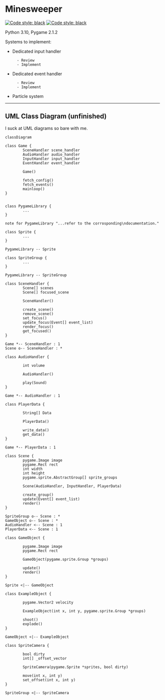 # Minesweeper

<p>
<a href="https://github.com/Anthony-de-cruz/Minesweeper/blob/main/LICENSE"><img alt="Code style: black" src="https://img.shields.io/badge/license-MIT-9F2B68"></a>
<a href="https://github.com/psf/black"><img alt="Code style: black" src="https://img.shields.io/badge/code%20style-black-000000"></a>
</p>

Python 3.10, Pygame 2.1.2

Systems to implement:

- Dedicated input handler

        - Review
        - Implement

- Dedicated event handler

        - Review
        - Implement

- Particle system

---
## UML Class Diagram (unfinished)
I suck at UML diagrams so bare with me.

```mermaid
classDiagram

class Game {
        SceneHandler scene_handler
        AudioHandler audio_handler
        InputHandler input_handler
        EventHandler event_handler

        Game()

        fetch_config()
        fetch_events()
        mainloop()
}


class PygameLibrary {
        ...
}

note for PygameLibrary "...refer to the corrosponding\ndocumentation."

class Sprite {
        ...
}

PygameLibrary -- Sprite

class SpriteGroup {
        ...
}

PygameLibrary -- SpriteGroup

class SceneHandler {
        Scene[] scenes
        Scene[] focused_scene

        SceneHandler()

        create_scene()
        remove_scene()
        set_focus()
        update_focus(Event[] event_list)
        render_focus()
        get_focused()
}

Game *-- SceneHandler : 1
Scene o-- SceneHandler : *

class AudioHandler {

        int volume

        AudioHandler()

        play(Sound)
}

Game *-- AudioHandler : 1

class PlayerData {

        String[] Data

        PlayerData()

        write_data()
        get_data()
}

Game *-- PlayerData : 1

class Scene {
        pygame.Image image
        pygame.Rect rect
        int width
        int height
        pygame.sprite.AbstractGroup[] sprite_groups

        Scene(AudioHandler, InputHandler, PlayerData)

        create_group()
        update(Event[] event_list)
        render()
}

SpriteGroup o-- Scene : *
GameObject o-- Scene : *
AudioHandler <-- Scene : 1
PlayerData <-- Scene : 1

class GameObject {

        pygame.Image image
        pygame.Rect rect

        GameObject(pygame.sprite.Group *groups)

        update()
        render()
}

Sprite <|-- GameObject

class ExampleObject {

        pygame.Vector2 velocity

        ExampleObject(int x, int y, pygame.sprite.Group *groups)

        shoot()
        explode()
}

GameObject <|-- ExampleObject

class SpriteCamera {

        bool dirty
        int[] _offset_vector

        SpriteCamera(pygame.Sprite *sprites, bool dirty)

        move(int x, int y)
        set_offset(int x, int y)
}

SpriteGroup <|-- SpriteCamera

```